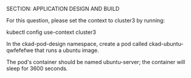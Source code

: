 SECTION: APPLICATION DESIGN AND BUILD


For this question, please set the context to cluster3 by running:


kubectl config use-context cluster3



In the ckad-pod-design namespace, create a pod called ckad-ubuntu-qwfefefwe that runs a ubuntu image.

The pod's container should be named ubuntu-server; the container will sleep for 3600 seconds.